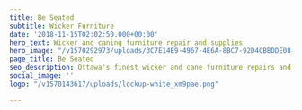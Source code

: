 ```yaml
---
title: Be Seated
subtitle: Wicker Furniture
date: '2018-11-15T02:02:50.000+00:00'
hero_text: Wicker and caning furniture repair and supplies
hero_image: "/v1570292973/uploads/3C7E14E9-4967-4E6A-8BC7-92D4CBBDDE08-8821-0000019D3768AC4A_mclihz.jpg"
page_title: Be Seated
seo_description: Ottawa's finest wicker and cane furniture repairs and supplies.
social_image: ''
logo: "/v1570143617/uploads/lockup-white_xm9pae.png"

---
```


